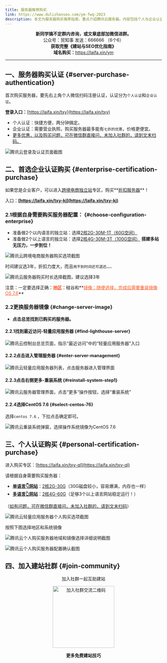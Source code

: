 ```yaml
---
title: 服务器推荐购买
link: https://www.dulizhanseo.com/ym-fwq-2023
description: 本文为服务器购买推荐指南，重点介绍腾讯云服务器。内容包括个人与企业认证的区别、购买入口（含企业专属优惠链接）、根据单/多语言建站需求选择服务器配置（2核2G/2核4G）、地域（硅谷）与操作系统镜像（CentOS 7.6）的选择及重装步骤，并提供建站社群联系方式以获取支持。
---
```


<center><strong>新同学搞不定群内咨询，或文章底部加微信进群。</strong></center>
<center>公众号：贸知事 发送：666666 （6个6）</center>
<center><strong>获取完整《建站与SEO优化指南》</strong></center>
<center><strong>域名购买：</strong><a href="https://laifa.xin/ym">https://laifa.xin/ym</a></center>

---

## 一、服务器购买认证 {#server-purchase-authentication}

首次购买服务器，要先右上角个人微信扫码注册认证，认证分为`个人认证`和`企业认证`。

**登录入口：**[https://laifa.xin/txy](https://laifa.xin/txy)

- 个人认证：快捷方便，两分钟搞定。
- 企业认证：需要营业执照，购买服务器最多能有`七折的优惠`，价格更便宜。
- <u>更多优惠，以及购买问题，可在微信群直接问，未加入社群的，请到文末扫码。</u>

![腾讯云登录及认证页面截图](https://cos.files.maozhishi.com/小书匠/1685953401046.png)

## 二、首选企业认证购买 {#enterprise-certification-purchase}

如果您是企业客户，可以进入[跨境电商独立站](https://laifa.xin/txy-kj)专区，购买**<u>折扣服务器</u>**！

入口：**[https://laifa.xin/txy-kj](https://laifa.xin/txy-kj)**

### 2.1根据自身需要购买服务器配置： {#choose-configuration-enterprise}

- 准备做2个以内语言的独立站：选择<u>2核2G-30M-1T（60G空间）</u>
- 准备做2个以上语言的独立站：选择<u>2核4G-30M-3T（100G空间）</u> **搭建多站无压力，一步到位！**

![腾讯云跨境电商服务器购买选项截图](https://cos.files.maozhishi.com/小书匠/1685953401049.png)

时间建议选3年，折扣力度大，而且`用不到时间还可退还。。。`

![腾讯云服务器购买时长选择截图，建议选择3年](https://cos.files.maozhishi.com/小书匠/1685953401050.png)

注意：一定要选择正确：**<span style="color: #fa541c; text-decoration: underline;">地区</span>**：硅谷和**<span style="color: #fa541c; text-decoration: underline;">镜像：随便选择，完成后需要重装镜像 OS 7.6</span>**

### 2.2更换服务器镜像 {#change-server-image}

- **点击总览找到已购买的服务器。**

#### 2.2.1找到最近访问-轻量应用服务器 {#find-lighthouse-server}

![腾讯云控制台总览页面，指示“最近访问”中的“轻量应用服务器”入口](https://cos.files.maozhishi.com/小书匠/1685953401051.png)

#### 2.2.2点击进入管理服务器 {#enter-server-management}

![腾讯云轻量应用服务器列表，点击服务器进入管理界面](https://cos.files.maozhishi.com/小书匠/1685953401052.png)

#### 2.2.3点击右侧更多-重装系统 {#reinstall-system-step1}

![腾讯云服务器管理界面，点击“更多”操作按钮，选择“重装系统”](https://cos.files.maozhishi.com/小书匠/1685953401053.png)

#### 2.2.4选择CentOS 7.6 {#select-centos-76}

选择`centos 7.6` ，下拉点击确定即可。

![腾讯云重装系统弹窗，选择操作系统镜像为CentOS 7.6](https://cos.files.maozhishi.com/小书匠/1685953401054.png)

## 三、个人认证购买 {#personal-certification-purchase}

进入购买专区：[https://laifa.xin/txy-ql](https://laifa.xin/txy-ql)

请根据自身需要购买服务器：

- **<u>单语言👇网站</u>**：<u>2核2G-30G</u>（30G磁盘较小，容易爆满，内存也一样）
- **<u>多语言👆网站</u>**：<u>2核4G-60G</u>（足够3个以上语言网站稳定运行！）

（<u>如有问题，可在微信群直接问，未加入社群的，请到文末扫码</u>）

![腾讯云轻量应用服务器个人购买选项截图](https://cos.files.maozhishi.com/小书匠/1685953401055.png)

按照下图选择地区和系统镜像

![腾讯云个人购买服务器地域和镜像选择详细说明截图](https://cos.files.maozhishi.com/wp-content/uploads/1687158777661.png)

![腾讯云个人购买服务器配置确认截图](https://cos.files.maozhishi.com/小书匠/1685953401059.png)

## 四、加入建站社群 {#join-community}

<p style="text-align: center;">加入社群一起互助建站</p>
<p style="text-align: center;"><img src="https://cos.files.maozhishi.com/小书匠/1673332867793.png" width="198" alt="加入社群交流二维码" /></p>
<p style="text-align: center;"><strong>更多免费建站技巧</strong></p>
